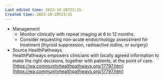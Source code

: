 ```yaml
---
Last edited time: 2023-10-28T23:15
Created time: 2023-10-28T23:15
---
```

- Management
    - Monitor clinically with repeat imaging at 6 to 12 months.
    - Consider requesting non-acute endocrinology assessment for treatment (thyroid suppression, radioactive iodine, or surgery)
- Source
    HealthPathways  
    HealthPathways empowers clinicians with locally agreed information to make the right decisions, together with patients, at the point of care.  
    [https://wa.communityhealthpathways.org/17797.htm](https://wa.communityhealthpathways.org/17797.htm)